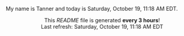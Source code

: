 My name is Tanner and today is Saturday, October 19, 11:18 AM EDT.

<p align="center">This <i>README</i> file is generated <b>every 3 hours</b>!</br>Last refresh: Saturday, October 19, 11:18 AM EDT<br /></p>
